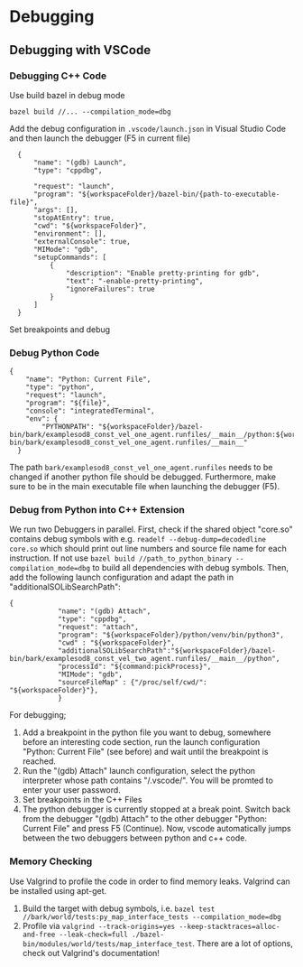 Debugging
================================

## Debugging with VSCode

### Debugging C++ Code
Use build bazel in debug mode
```
bazel build //... --compilation_mode=dbg 
```
Add the debug configuration in `.vscode/launch.json` in Visual Studio Code and then launch the debugger (F5 in current file)
```
  {
      "name": "(gdb) Launch",
      "type": "cppdbg",

      "request": "launch",
      "program": "${workspaceFolder}/bazel-bin/{path-to-executable-file}",
      "args": [],
      "stopAtEntry": true,
      "cwd": "${workspaceFolder}",
      "environment": [],
      "externalConsole": true,
      "MIMode": "gdb",
      "setupCommands": [
          {
              "description": "Enable pretty-printing for gdb",
              "text": "-enable-pretty-printing",
              "ignoreFailures": true
          }
      ]
  }
```
Set breakpoints and debug


### Debug Python Code
```
{
    "name": "Python: Current File",
    "type": "python",
    "request": "launch",
    "program": "${file}",
    "console": "integratedTerminal",
    "env": {
        "PYTHONPATH": "${workspaceFolder}/bazel-bin/bark/examplesod8_const_vel_one_agent.runfiles/__main__/python:${workspaceFolder}/bazel-bin/bark/examplesod8_const_vel_one_agent.runfiles/__main__"
  }
```
The path `bark/examplesod8_const_vel_one_agent.runfiles` needs to be changed if another python file should be debugged. Furthermore, make sure to be in the main executable file when launching the debugger (F5).

### Debug from Python into C++ Extension

We run two Debuggers in parallel. First, check if the shared object "core.so" contains debug symbols with e.g. `readelf --debug-dump=decodedline core.so` which should print out line numbers and source file name for each instruction. If not use `bazel build //path_to_python_binary --compilation_mode=dbg` to build all dependencies with debug symbols.  Then, add the following launch configuration and adapt the path in "additionalSOLibSearchPath":
```
{
            "name": "(gdb) Attach",
            "type": "cppdbg",
            "request": "attach",
            "program": "${workspaceFolder}/python/venv/bin/python3",
            "cwd" : "${workspaceFolder}",
            "additionalSOLibSearchPath":"${workspaceFolder}/bazel-bin/bark/examplesod8_const_vel_two_agent.runfiles/__main__/python",
            "processId": "${command:pickProcess}",
            "MIMode": "gdb",
            "sourceFileMap" : {"/proc/self/cwd/": "${workspaceFolder}"},
            }
```
For debugging;
1. Add a breakpoint in the python file you want to debug, somewhere before an interesting code section, run the launch configuration "Python: Current File" (see before) and wait until the breakpoint is reached.
2. Run the "(gdb) Attach" launch configuration, select the python interpreter whose path contains "/.vscode/". You will be promted to enter your user password.
3. Set breakpoints in the C++ Files
4. The python debugger is currently stopped at a break point. Switch back from the debugger "(gdb) Attach" to the other debugger "Python: Current File" and press F5 (Continue). Now, vscode automatically jumps between the two debuggers between python and c++ code.

### Memory Checking

Use Valgrind to profile the code in order to find memory leaks. Valgrind can be installed using apt-get.
1. Build the target with debug symbols, i.e. `bazel test //bark/world/tests:py_map_interface_tests --compilation_mode=dbg`
2. Profile via `valgrind --track-origins=yes --keep-stacktraces=alloc-and-free --leak-check=full ./bazel-bin/modules/world/tests/map_interface_test`. There are a lot of options, check out Valgrind's documentation!

